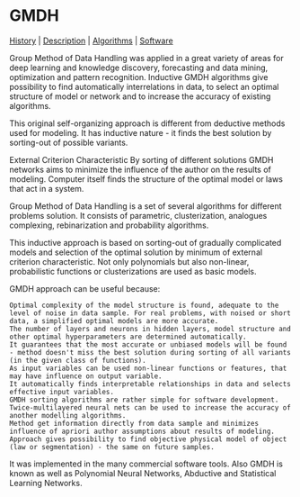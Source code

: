 # GMDH

[History](History/History.md) | [Description](Description/Description.md) | [Algorithms](Algorithms/Algorithms.md) | [Software](Software/Software.md)

Group Method of Data Handling was applied in a great variety of areas for deep learning and knowledge discovery, forecasting and data mining, optimization and pattern recognition.
Inductive GMDH algorithms give possibility to find automatically interrelations in data, to select an optimal structure of model or network and to increase the accuracy of existing algorithms.

This original self-organizing approach is different from deductive methods used for modeling. It has inductive nature - it finds the best solution by sorting-out of possible variants.

External Criterion Characteristic By sorting of different solutions GMDH networks aims to minimize the influence of the author on the results of modeling. Computer itself finds the structure of the optimal model or laws that act in a system.

Group Method of Data Handling is a set of several algorithms for different problems solution. It consists of parametric, clusterization, analogues complexing, rebinarization and probability algorithms.

This inductive approach is based on sorting-out of gradually complicated models and selection of the optimal solution by minimum of external criterion characteristic. Not only polynomials but also non-linear, probabilistic functions or clusterizations are used as basic models.

GMDH approach can be useful because:

    Optimal complexity of the model structure is found, adequate to the level of noise in data sample. For real problems, with noised or short data, a simplified optimal models are more accurate.
    The number of layers and neurons in hidden layers, model structure and other optimal hyperparameters are determined automatically.
    It guarantees that the most accurate or unbiased models will be found - method doesn't miss the best solution during sorting of all variants (in the given class of functions).
    As input variables can be used non-linear functions or features, that may have influence on output variable.
    It automatically finds interpretable relationships in data and selects effective input variables.
    GMDH sorting algorithms are rather simple for software development.
    Twice-multilayered neural nets can be used to increase the accuracy of another modelling algorithms.
    Method get information directly from data sample and minimizes influence of apriori author assumptions about results of modeling.
    Approach gives possibility to find objective physical model of object (law or segmentation) - the same on future samples. 

It was implemented in the many commercial software tools.
Also GMDH is known as well as Polynomial Neural Networks, Abductive and Statistical Learning Networks.
